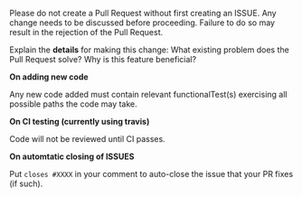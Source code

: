 Please do not create a Pull Request without first creating an ISSUE.
Any change needs to be discussed before proceeding.
Failure to do so may result in the rejection of the Pull Request.

Explain the **details** for making this change: What existing problem does the Pull Request solve? Why is this feature beneficial?

**On adding new code**

Any new code added must contain relevant functionalTest(s) exercising all possible paths the code may take.

**On CI testing (currently using travis)**

Code will not be reviewed until CI passes.

**On automtatic closing of ISSUES**

Put `closes #XXXX` in your comment to auto-close the issue that your PR fixes (if such).
